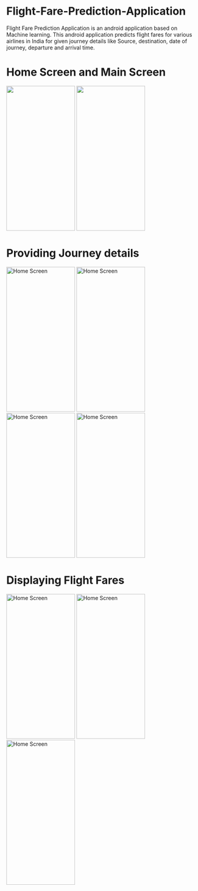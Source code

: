 # Flight-Fare-Prediction-Application
Flight Fare Prediction Application is an android application based on Machine learning. This android application predicts flight fares for various airlines in India for given journey details like Source, destination, date of journey, departure and arrival time.
# Home Screen and Main Screen
<img width="180" height="380"  src="https://user-images.githubusercontent.com/67269818/120068678-91992d00-c09f-11eb-97ff-1a464b309ddb.png">  <img width="180" height="380"  src="https://user-images.githubusercontent.com/67269818/120068683-98c03b00-c09f-11eb-80be-073a99152642.png">
# Providing Journey details
<img width="180" height="380" alt="Home Screen" src="https://user-images.githubusercontent.com/67269818/120068729-cf965100-c09f-11eb-84d2-d657620841d7.png">  <img width="180" height="380" alt="Home Screen" src="https://user-images.githubusercontent.com/67269818/120068731-d4f39b80-c09f-11eb-89e2-f75fa8c3d4e3.png">  <img width="180" height="380" alt="Home Screen" src="https://user-images.githubusercontent.com/67269818/120068743-e50b7b00-c09f-11eb-9bbc-8dafcfb01ee9.png">  <img width="180" height="380" alt="Home Screen" src="https://user-images.githubusercontent.com/67269818/120068749-eb015c00-c09f-11eb-9fe0-f7b7d2c28327.png">
# Displaying Flight Fares
<img width="180" height="380" alt="Home Screen" src="https://user-images.githubusercontent.com/67269818/120068750-eccb1f80-c09f-11eb-9bdc-9c024882954e.png">  <img width="180" height="380" alt="Home Screen" src="https://user-images.githubusercontent.com/67269818/120068753-ee94e300-c09f-11eb-8f59-1e547b26d407.png">  <img width="180" height="380" alt="Home Screen" src="https://user-images.githubusercontent.com/67269818/120068754-f05ea680-c09f-11eb-8314-dd9d60377e58.png">
